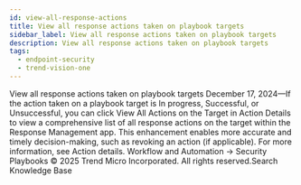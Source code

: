 ```yaml
---
id: view-all-response-actions
title: View all response actions taken on playbook targets
sidebar_label: View all response actions taken on playbook targets
description: View all response actions taken on playbook targets
tags:
  - endpoint-security
  - trend-vision-one
---
```


 View all response actions taken on playbook targets December 17, 2024—If the action taken on a playbook target is In progress, Successful, or Unsuccessful, you can click View All Actions on the Target in Action Details to view a comprehensive list of all response actions on the target within the Response Management app. This enhancement enables more accurate and timely decision-making, such as revoking an action (if applicable). For more information, see Action details. Workflow and Automation → Security Playbooks © 2025 Trend Micro Incorporated. All rights reserved.Search Knowledge Base